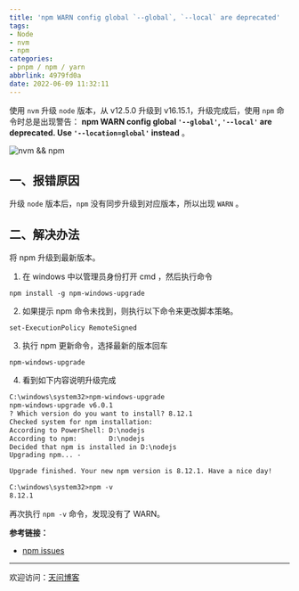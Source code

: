```yaml
---
title: 'npm WARN config global `--global`, `--local` are deprecated'
tags:
- Node
- nvm
- npm
categories:
- pnpm / npm / yarn
abbrlink: 4979fd0a
date: 2022-06-09 11:32:11
---
```


使用 `nvm` 升级 `node` 版本，从 v12.5.0 升级到 v16.15.1，升级完成后，使用 `npm` 命令时总是出现警告： **npm WARN config global `'--global'`, `'--local'` are deprecated. Use `'--location=global'` instead** 。

![nvm && npm](https://tiven.cn/static/img/img-nvm-523XwPXpkp1yisPBwEqwd.jpg)

<!-- more -->

## 一、报错原因

升级 `node` 版本后，`npm` 没有同步升级到对应版本，所以出现 `WARN` 。

## 二、解决办法

将 npm 升级到最新版本。

1. 在 windows 中以管理员身份打开 cmd ，然后执行命令

```shell
npm install -g npm-windows-upgrade
```

2. 如果提示 npm 命令未找到，则执行以下命令来更改脚本策略。

```shell
set-ExecutionPolicy RemoteSigned
```

3. 执行 npm 更新命令，选择最新的版本回车

```shell
npm-windows-upgrade
```

4. 看到如下内容说明升级完成

```txt
C:\windows\system32>npm-windows-upgrade
npm-windows-upgrade v6.0.1
? Which version do you want to install? 8.12.1
Checked system for npm installation:
According to PowerShell: D:\nodejs
According to npm:        D:\nodejs
Decided that npm is installed in D:\nodejs
Upgrading npm... -

Upgrade finished. Your new npm version is 8.12.1. Have a nice day!

C:\windows\system32>npm -v
8.12.1
```

再次执行 `npm -v` 命令，发现没有了 WARN。

**参考链接：**
* [npm issues](https://github.com/npm/cli/issues/4980 "npm issues")

---

欢迎访问：[天问博客](https://tiven.cn/p/4979fd0a/ "天问博客")



